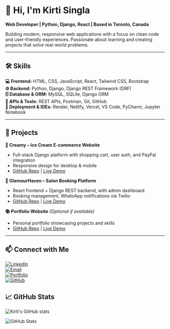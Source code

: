 # 👋 Hi, I'm Kirti Singla
**Web Developer | Python, Django, React | Based in Toronto, Canada**  

Building modern, responsive web applications with a focus on clean code and user-friendly experiences. Passionate about learning and creating projects that solve real-world problems.

---

## 🛠️ Skills

**💻 Frontend:** HTML, CSS, JavaScript, React, Tailwind CSS, Bootstrap  
**⚙️ Backend:** Python, Django, Django REST Framework (DRF)  
**🗄️ Database & ORM:** MySQL, SQLite, Django ORM  
**🔗 APIs & Tools:** REST APIs, Postman, Git, GitHub  
**🚀 Deployment & IDEs:** Render, Netlify, Vercel, VS Code, PyCharm, Jupyter Notebook  

---

## 🌟 Projects

**🍦 Creamy – Ice Cream E-commerce Website**  
- Full-stack Django platform with shopping cart, user auth, and PayPal integration  
- Responsive design for desktop & mobile  
- [GitHub Repo](#) | [Live Demo](#)

**💇 GlamourHaven – Salon Booking Platform**  
- React frontend + Django REST backend, with admin dashboard  
- Booking management, WhatsApp notifications via Twilio  
- [GitHub Repo](#) | [Live Demo](#)

**📚 Portfolio Website** *(Optional if available)*  
- Personal portfolio showcasing projects and skills  
- [GitHub Repo](#) | [Live Demo](#)

---

## 📫 Connect with Me

[![LinkedIn](https://img.shields.io/badge/LinkedIn-Kirti%20Singla-blue?style=flat-square&logo=linkedin)](https://www.linkedin.com/in/kirti-singla-web-dev/)  
[![Email](https://img.shields.io/badge/Email-kirtisingla38231@gmail.com-red?style=flat-square&logo=gmail)](https://mail.google.com/mail/?view=cm&fs=1&to=kirtisingla38231@gmail.com)  
[![Portfolio](https://img.shields.io/badge/Portfolio-View-green?style=flat-square)](https://kirtisingla-portfolio.netlify.app/)  
[![GitHub](https://img.shields.io/badge/GitHub-kirti--singla123-black?style=flat-square&logo=github)](https://github.com/kirti-singla123)


## 📈 GitHub Stats
![Kirti's GitHub stats](https://github-readme-stats.vercel.app/api?username=kirti-singla123&show_icons=true&theme=radical)

![GitHub Stats](https://github-readme-stats.vercel.app/api?username=kirti-singla123&show_icons=true&theme=radical)

